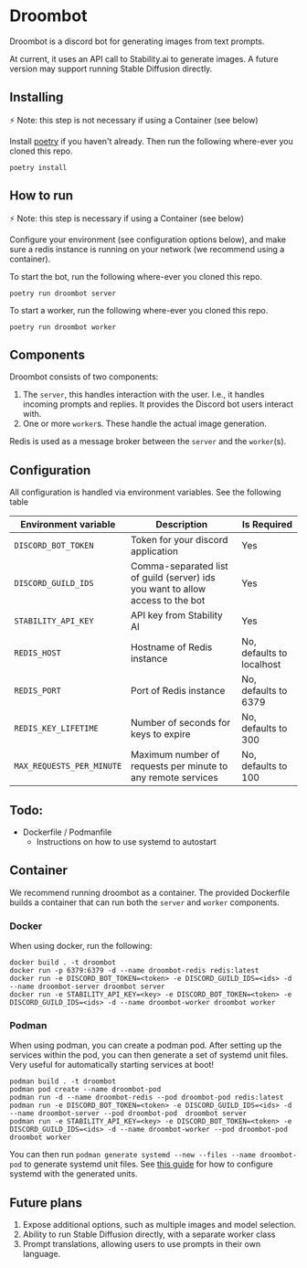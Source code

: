 # Droombot

Droombot is a discord bot for generating images from text prompts.

At current, it uses an API call to Stability.ai to generate images.
A future version may support running Stable Diffusion directly.

## Installing

:zap: Note: this step is not necessary if using a Container (see below)

Install [poetry](https://python-poetry.org/) if you haven't already.
Then run the following where-ever you cloned this repo.

```console
poetry install
```

## How to run

:zap: Note: this step is necessary if using a Container (see below)

Configure your environment (see configuration options below), and make sure a
redis instance is running on your network (we recommend using a container).

To start the bot, run the following where-ever you cloned this repo.

```console
poetry run droombot server
```

To start a worker, run the following where-ever you cloned this repo.

```console
poetry run droombot worker
```

## Components

Droombot consists of two components:

1. The `server`, this handles interaction with the user. I.e., it handles incoming
   prompts and replies. It provides the Discord bot users interact with.
2. One or more `worker`s. These handle the actual image generation.

Redis is used as a message broker between the `server` and the `worker`(s).

## Configuration

All configuration is handled via environment variables. See the following table

| Environment variable      | Description                                                                    | Is Required               |
|---------------------------|--------------------------------------------------------------------------------|---------------------------|
| `DISCORD_BOT_TOKEN`       | Token for your discord application                                             | Yes                       |
| `DISCORD_GUILD_IDS`       | Comma-separated list of guild (server) ids you want to allow access to the bot | Yes                       |
| `STABILITY_API_KEY`       | API key from Stability AI                                                      | Yes                       |
| `REDIS_HOST`              | Hostname of Redis instance                                                     | No, defaults to localhost |
| `REDIS_PORT`              | Port of Redis instance                                                         | No, defaults to 6379      |
| `REDIS_KEY_LIFETIME`      | Number of seconds for keys to expire                                           | No, defaults to 300       |
| `MAX_REQUESTS_PER_MINUTE` | Maximum number of requests per minute to any remote services                   | No, defaults to 100       |

## Todo:

* Dockerfile / Podmanfile
    * Instructions on how to use systemd to autostart


## Container 

We recommend running droombot as a container. The provided Dockerfile builds a 
container that can run both the `server` and `worker` components. 


### Docker
When using docker, run the following:

```console
docker build . -t droombot
docker run -p 6379:6379 -d --name droombot-redis redis:latest
docker run -e DISCORD_BOT_TOKEN=<token> -e DISCORD_GUILD_IDS=<ids> -d --name droombot-server droombot server
docker run -e STABILITY_API_KEY=<key> -e DISCORD_BOT_TOKEN=<token> -e DISCORD_GUILD_IDS=<ids> -d --name droombot-worker droombot worker
```

### Podman

When using podman, you can create a podman pod. After setting up the services
within the pod, you can then generate a set of systemd unit files. Very useful for
automatically starting services at boot!

```console
podman build . -t droombot
podman pod create --name droombot-pod
podman run -d --name droombot-redis --pod droombot-pod redis:latest
podman run -e DISCORD_BOT_TOKEN=<token> -e DISCORD_GUILD_IDS=<ids> -d --name droombot-server --pod droombot-pod  droombot server
podman run -e STABILITY_API_KEY=<key> -e DISCORD_BOT_TOKEN=<token> -e DISCORD_GUILD_IDS=<ids> -d --name droombot-worker --pod droombot-pod droombot worker
```

You can then run `podman generate systemd --new --files --name droombot-pod` to
generate systemd unit files. See [this guide](https://www.redhat.com/sysadmin/podman-run-pods-systemd-services)
for how to configure systemd with the generated units. 


## Future plans

1. Expose additional options, such as multiple images and model selection.
2. Ability to run Stable Diffusion directly, with a separate worker class
3. Prompt translations, allowing users to use prompts in their own language.
